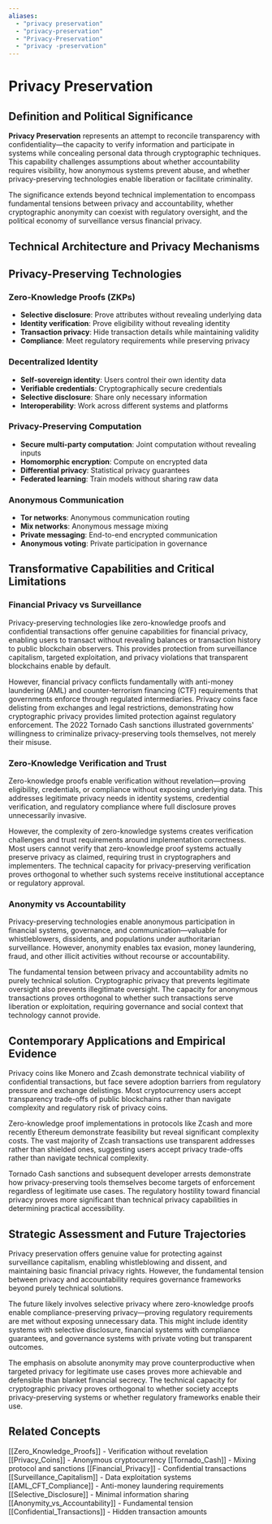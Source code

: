 ```yaml
---
aliases:
  - "privacy preservation"
  - "privacy-preservation"
  - "Privacy-Preservation"
  - "privacy -preservation"
---
```



# Privacy Preservation

## Definition and Political Significance

**Privacy Preservation** represents an attempt to reconcile transparency with confidentiality—the capacity to verify information and participate in systems while concealing personal data through cryptographic techniques. This capability challenges assumptions about whether accountability requires visibility, how anonymous systems prevent abuse, and whether privacy-preserving technologies enable liberation or facilitate criminality.

The significance extends beyond technical implementation to encompass fundamental tensions between privacy and accountability, whether cryptographic anonymity can coexist with regulatory oversight, and the political economy of surveillance versus financial privacy.

## Technical Architecture and Privacy Mechanisms

## Privacy-Preserving Technologies

### Zero-Knowledge Proofs (ZKPs)
- **Selective disclosure**: Prove attributes without revealing underlying data
- **Identity verification**: Prove eligibility without revealing identity
- **Transaction privacy**: Hide transaction details while maintaining validity
- **Compliance**: Meet regulatory requirements while preserving privacy

### Decentralized Identity
- **Self-sovereign identity**: Users control their own identity data
- **Verifiable credentials**: Cryptographically secure credentials
- **Selective disclosure**: Share only necessary information
- **Interoperability**: Work across different systems and platforms

### Privacy-Preserving Computation
- **Secure multi-party computation**: Joint computation without revealing inputs
- **Homomorphic encryption**: Compute on encrypted data
- **Differential privacy**: Statistical privacy guarantees
- **Federated learning**: Train models without sharing raw data

### Anonymous Communication
- **Tor networks**: Anonymous communication routing
- **Mix networks**: Anonymous message mixing
- **Private messaging**: End-to-end encrypted communication
- **Anonymous voting**: Private participation in governance

## Transformative Capabilities and Critical Limitations

### Financial Privacy vs Surveillance

Privacy-preserving technologies like zero-knowledge proofs and confidential transactions offer genuine capabilities for financial privacy, enabling users to transact without revealing balances or transaction history to public blockchain observers. This provides protection from surveillance capitalism, targeted exploitation, and privacy violations that transparent blockchains enable by default.

However, financial privacy conflicts fundamentally with anti-money laundering (AML) and counter-terrorism financing (CTF) requirements that governments enforce through regulated intermediaries. Privacy coins face delisting from exchanges and legal restrictions, demonstrating how cryptographic privacy provides limited protection against regulatory enforcement. The 2022 Tornado Cash sanctions illustrated governments' willingness to criminalize privacy-preserving tools themselves, not merely their misuse.

### Zero-Knowledge Verification and Trust

Zero-knowledge proofs enable verification without revelation—proving eligibility, credentials, or compliance without exposing underlying data. This addresses legitimate privacy needs in identity systems, credential verification, and regulatory compliance where full disclosure proves unnecessarily invasive.

However, the complexity of zero-knowledge systems creates verification challenges and trust requirements around implementation correctness. Most users cannot verify that zero-knowledge proof systems actually preserve privacy as claimed, requiring trust in cryptographers and implementers. The technical capacity for privacy-preserving verification proves orthogonal to whether such systems receive institutional acceptance or regulatory approval.

### Anonymity vs Accountability

Privacy-preserving technologies enable anonymous participation in financial systems, governance, and communication—valuable for whistleblowers, dissidents, and populations under authoritarian surveillance. However, anonymity enables tax evasion, money laundering, fraud, and other illicit activities without recourse or accountability.

The fundamental tension between privacy and accountability admits no purely technical solution. Cryptographic privacy that prevents legitimate oversight also prevents illegitimate oversight. The capacity for anonymous transactions proves orthogonal to whether such transactions serve liberation or exploitation, requiring governance and social context that technology cannot provide.

## Contemporary Applications and Empirical Evidence

Privacy coins like Monero and Zcash demonstrate technical viability of confidential transactions, but face severe adoption barriers from regulatory pressure and exchange delistings. Most cryptocurrency users accept transparency trade-offs of public blockchains rather than navigate complexity and regulatory risk of privacy coins.

Zero-knowledge proof implementations in protocols like Zcash and more recently Ethereum demonstrate feasibility but reveal significant complexity costs. The vast majority of Zcash transactions use transparent addresses rather than shielded ones, suggesting users accept privacy trade-offs rather than navigate technical complexity.

Tornado Cash sanctions and subsequent developer arrests demonstrate how privacy-preserving tools themselves become targets of enforcement regardless of legitimate use cases. The regulatory hostility toward financial privacy proves more significant than technical privacy capabilities in determining practical accessibility.

## Strategic Assessment and Future Trajectories

Privacy preservation offers genuine value for protecting against surveillance capitalism, enabling whistleblowing and dissent, and maintaining basic financial privacy rights. However, the fundamental tension between privacy and accountability requires governance frameworks beyond purely technical solutions.

The future likely involves selective privacy where zero-knowledge proofs enable compliance-preserving privacy—proving regulatory requirements are met without exposing unnecessary data. This might include identity systems with selective disclosure, financial systems with compliance guarantees, and governance systems with private voting but transparent outcomes.

The emphasis on absolute anonymity may prove counterproductive when targeted privacy for legitimate use cases proves more achievable and defensible than blanket financial secrecy. The technical capacity for cryptographic privacy proves orthogonal to whether society accepts privacy-preserving systems or whether regulatory frameworks enable their use.

## Related Concepts

[[Zero_Knowledge_Proofs]] - Verification without revelation
[[Privacy_Coins]] - Anonymous cryptocurrency
[[Tornado_Cash]] - Mixing protocol and sanctions
[[Financial_Privacy]] - Confidential transactions
[[Surveillance_Capitalism]] - Data exploitation systems
[[AML_CFT_Compliance]] - Anti-money laundering requirements
[[Selective_Disclosure]] - Minimal information sharing
[[Anonymity_vs_Accountability]] - Fundamental tension
[[Confidential_Transactions]] - Hidden transaction amounts
